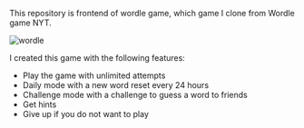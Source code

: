 This repository is frontend of wordle game, which game I clone from Wordle game NYT.

![wordle](https://github.com/hung176/wordle-frontend/assets/60569238/f6482567-addd-4f1b-9603-5c1b13903f21)

I created this game with the following features:

- Play the game with unlimited attempts
- Daily mode with a new word reset every 24 hours
- Challenge mode with a challenge to guess a word to friends
- Get hints
- Give up if you do not want to play
